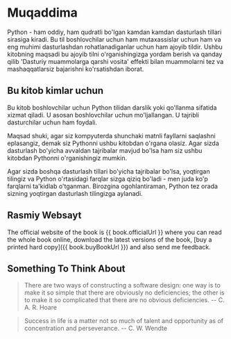 # Muqaddima

Python - ham oddiy, ham qudratli bo'lgan kamdan kamdan dasturlash tillari sirasiga kiradi. Bu til boshlovchilar uchun ham mutaxassislar uchun ham va eng muhimi dasturlashdan rohatlanadiganlar uchun ham ajoyib tildir. Ushbu kitobning maqsadi bu ajoyib tilni o'rganishingizga yordam berish va qanday qilib  'Dasturiy muammolarga qarshi vosita' effekti bilan muammolarni tez va mashaqqatlarsiz bajarishni ko'rsatishdan iborat.

## Bu kitob kimlar uchun

Bu kitob boshlovchilar uchun Python tilidan darslik yoki qo'llanma sifatida xizmat qiladi. U asosan boshlovchilar uchun mo'ljallangan. U tajribli dasturchilar uchun ham foydali.

Maqsad shuki, agar siz kompyuterda shunchaki matnli fayllarni saqlashni eplasangiz, demak siz Pythonni ushbu kitobdan o'rgana olasiz. Agar sizda dasturlash bo'yicha avvaldan tajribalar mavjud bo'lsa ham siz ushbu kitobdan Pythonni o'rganishingiz mumkin.

Agar sizda boshqa dasturlash tillari bo'yicha tajribalar bo'lsa,  yoqtirgan tilingiz va Python o'rtasidagi farqlar sizga qiziq bo'ladi - men juda ko'p farqlarni ta'kidlab o'tganman. Birozgina ogohlantiraman, Python tez orada sizning yoqtirgan dasturlash tilingizga aylanadi.  

## Rasmiy Websayt

The official website of the book is {{ book.officialUrl }} where you can read the whole book online, download the latest versions of the book, [buy a printed hard copy]({{ book.buyBookUrl }}) and also send me feedback.

## Something To Think About

> There are two ways of constructing a software design: one way is to make it so simple that there are obviously no deficiencies; the other is to make it so complicated that there are no obvious deficiencies. -- C. A. R. Hoare

<!-- -->

> Success in life is a matter not so much of talent and opportunity as of concentration and perseverance. -- C. W. Wendte
